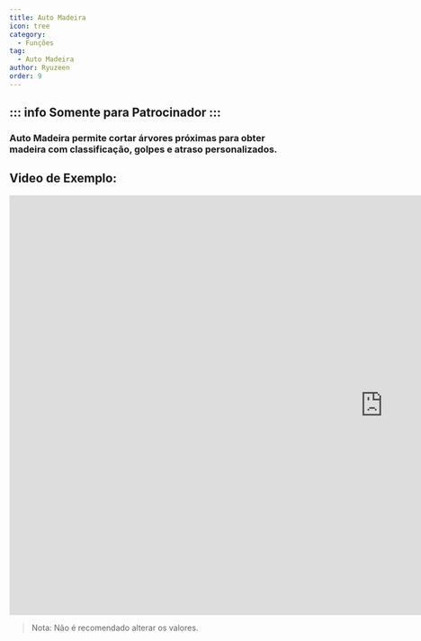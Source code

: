 ```yaml
---
title: Auto Madeira
icon: tree
category:
  - Funções
tag:
  - Auto Madeira
author: Ryuzeen
order: 9
---
```

::: info Somente para Patrocinador
:::
---
### Auto Madeira permite cortar árvores próximas para obter madeira com classificação, golpes e atraso personalizados.

## Video de Exemplo:

<div class="iframe-container"><iframe width="1328" height="747" src="https://www.youtube.com/embed/v95_NOxc4do?list=PL5eI1Tb64p56g27qfYk7VuFTz4FK6YrKa" title="Korepi - Auto Tree Farm" frameborder="0" allow="accelerometer; autoplay; clipboard-write; encrypted-media; gyroscope; picture-in-picture; web-share" referrerpolicy="strict-origin-when-cross-origin" allowfullscreen></iframe></div>

> Nota: Não é recomendado alterar os valores.
